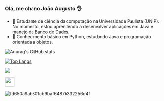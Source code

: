 ### Olá, me chano João Augusto 👌

- 🔭 Estudante de ciência da computação na Universidade Paulista (UNIP). No momento, estou aprendendo a desenvolver aplicações em Java e manejo de Banco de Dados.
- 🌱 Conhecimento básico em Python, estudando Java e programação orientada a objetos.


![Anurag's GitHub stats](https://github-readme-stats.vercel.app/api?username=Pontuego&show_icons=true&theme=tokyonight) 

[![Top Langs](https://github-readme-stats.vercel.app/api/top-langs/?username=Pontuego&layout=compact/api?username=Pontuego&show_icons=true&theme=tokyonight)](https://github.com/Pontuego/github-readme-stats)
   


<a href=https://www.linkedin.com/in/jo%C3%A3o-augusto-cardoso-dos-reis-da-silva-769a531b9 ><img src=https://www.linkedin.com/in/jo%C3%A3o-augusto-cardoso-dos-reis-da-silva-769a531b9></a>


<a href="https://www.linkedin.com/in/jo%C3%A3o-augusto-cardoso-dos-reis-da-silva-769a531b9">
  <img src="https://cdn-icons-png.flaticon.com/512/174/174857.png" width="30" height="30" />
</a>




![fd650a9ab301cb9baf6487b332256d4f](https://github.com/Pontuego/Pontuego/assets/132208368/aa3c55b1-49cf-45d5-bbb0-c050dd789eb0)
